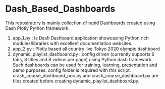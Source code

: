 # Dash_Based_Dashboards

This reposiratory is mainly collection of rapid Dashboards created using Dash Plotly Python framework.

1. app_1.py : Is Dash Dashboard application showcasing Python rich modules/libraries with excellent documentation websites.
2. app_2.py : Plotly based all country live Tokyo 2020 olympic dashboard
3. dynamic_playlist_dashboard.py : config driven (currently supports 6 tabs, 8 titles and 8 videos per page) using Python dash framework. Such dashboards can be used for training, learning, presentation and demo purposes. config folder is required with this script. crash_course_dashboard_poc.py and crash_course_dashboard.py are files created before creating dynamic_playlist_dashboard.py.

